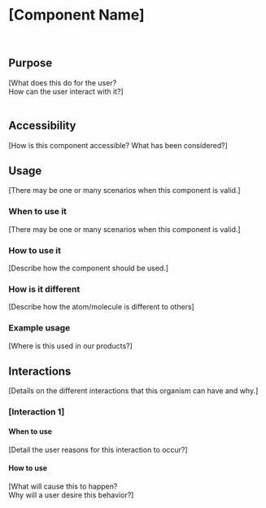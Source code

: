# [Component Name]  
<!-- Directions are contained within square brackects.
 Both directions must be removed in final component documentation file -->

   
## Purpose  
[What does this do for the user?  
How can the user interact with it?]  
   
## Accessibility   
[How is this component accessible? What has been considered?]  

  
## Usage  
[There may be one or many scenarios when this component is valid.]  
  
### When to use it  
[There may be one or many scenarios when this component is valid.]  
  
### How to use it  
[Describe how the component should be used.]  
  
### How is it different  
[Describe how the atom/molecule is different to others] 
   
### Example usage  
[Where is this used in our products?]   
  
## Interactions  
[Details on the different interactions that this organism can have and why.]  
  
### [Interaction 1]   
#### When to use  
[Detail the user reasons for this interaction to occur?]  
  
#### How to use  
[What will cause this to happen?   
Why will a user desire this behavior?]  
